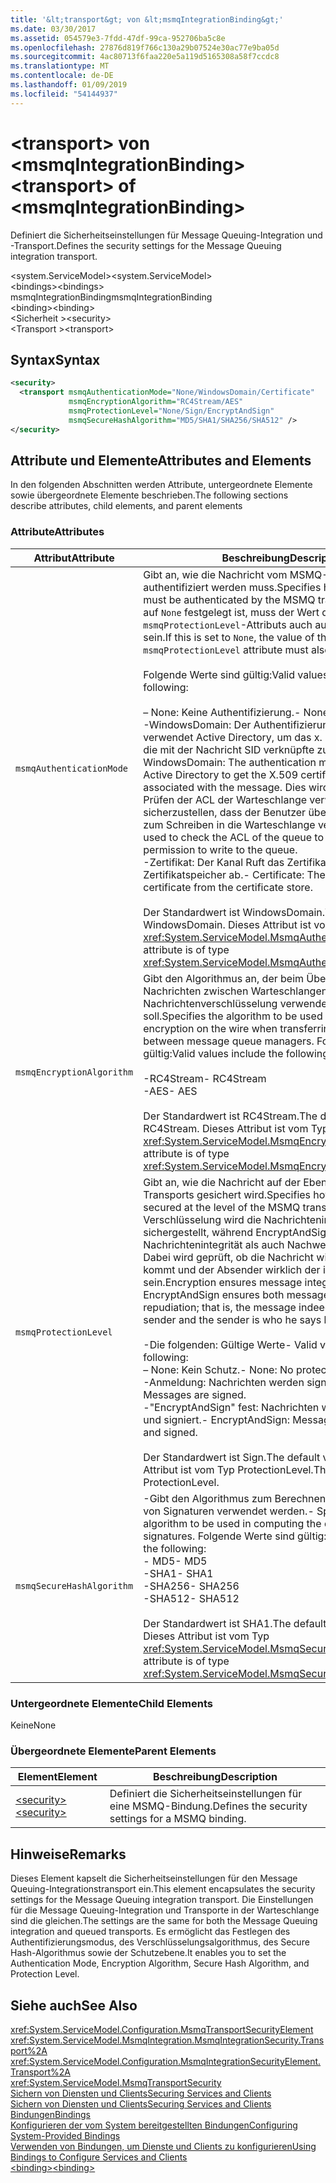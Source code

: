 ```yaml
---
title: '&lt;transport&gt; von &lt;msmqIntegrationBinding&gt;'
ms.date: 03/30/2017
ms.assetid: 054579e3-7fdd-47df-99ca-952706ba5c8e
ms.openlocfilehash: 27876d819f766c130a29b07524e30ac77e9ba05d
ms.sourcegitcommit: 4ac80713f6faa220e5a119d5165308a58f7ccdc8
ms.translationtype: MT
ms.contentlocale: de-DE
ms.lasthandoff: 01/09/2019
ms.locfileid: "54144937"
---
```

# <a name="lttransportgt-of-ltmsmqintegrationbindinggt"></a><span data-ttu-id="b5b14-102">&lt;transport&gt; von &lt;msmqIntegrationBinding&gt;</span><span class="sxs-lookup"><span data-stu-id="b5b14-102">&lt;transport&gt; of &lt;msmqIntegrationBinding&gt;</span></span>
<span data-ttu-id="b5b14-103">Definiert die Sicherheitseinstellungen für Message Queuing-Integration und -Transport.</span><span class="sxs-lookup"><span data-stu-id="b5b14-103">Defines the security settings for the Message Queuing integration transport.</span></span>  
  
 <span data-ttu-id="b5b14-104">\<system.ServiceModel></span><span class="sxs-lookup"><span data-stu-id="b5b14-104">\<system.ServiceModel></span></span>  
<span data-ttu-id="b5b14-105">\<bindings></span><span class="sxs-lookup"><span data-stu-id="b5b14-105">\<bindings></span></span>  
<span data-ttu-id="b5b14-106">msmqIntegrationBinding</span><span class="sxs-lookup"><span data-stu-id="b5b14-106">msmqIntegrationBinding</span></span>  
<span data-ttu-id="b5b14-107">\<binding></span><span class="sxs-lookup"><span data-stu-id="b5b14-107">\<binding></span></span>  
<span data-ttu-id="b5b14-108">\<Sicherheit ></span><span class="sxs-lookup"><span data-stu-id="b5b14-108">\<security></span></span>  
<span data-ttu-id="b5b14-109">\<Transport ></span><span class="sxs-lookup"><span data-stu-id="b5b14-109">\<transport></span></span>  
  
## <a name="syntax"></a><span data-ttu-id="b5b14-110">Syntax</span><span class="sxs-lookup"><span data-stu-id="b5b14-110">Syntax</span></span>  
  
```xml  
<security>
  <transport msmqAuthenticationMode="None/WindowsDomain/Certificate"
             msmqEncryptionAlgorithm="RC4Stream/AES"
             msmqProtectionLevel="None/Sign/EncryptAndSign"
             msmqSecureHashAlgorithm="MD5/SHA1/SHA256/SHA512" />
</security>
```  
  
## <a name="attributes-and-elements"></a><span data-ttu-id="b5b14-111">Attribute und Elemente</span><span class="sxs-lookup"><span data-stu-id="b5b14-111">Attributes and Elements</span></span>  
 <span data-ttu-id="b5b14-112">In den folgenden Abschnitten werden Attribute, untergeordnete Elemente sowie übergeordnete Elemente beschrieben.</span><span class="sxs-lookup"><span data-stu-id="b5b14-112">The following sections describe attributes, child elements, and parent elements</span></span>  
  
### <a name="attributes"></a><span data-ttu-id="b5b14-113">Attribute</span><span class="sxs-lookup"><span data-stu-id="b5b14-113">Attributes</span></span>  
  
|<span data-ttu-id="b5b14-114">Attribut</span><span class="sxs-lookup"><span data-stu-id="b5b14-114">Attribute</span></span>|<span data-ttu-id="b5b14-115">Beschreibung</span><span class="sxs-lookup"><span data-stu-id="b5b14-115">Description</span></span>|  
|---------------|-----------------|  
|`msmqAuthenticationMode`|<span data-ttu-id="b5b14-116">Gibt an, wie die Nachricht vom MSMQ-Transport authentifiziert werden muss.</span><span class="sxs-lookup"><span data-stu-id="b5b14-116">Specifies how the message must be authenticated by the MSMQ transport.</span></span> <span data-ttu-id="b5b14-117">Wenn dies auf `None` festgelegt ist, muss der Wert des `msmqProtectionLevel`-Attributs auch auf `None` festgelegt sein.</span><span class="sxs-lookup"><span data-stu-id="b5b14-117">If this is set to `None`, the value of the `msmqProtectionLevel` attribute must also be set to `None`.</span></span><br /><br /> <span data-ttu-id="b5b14-118">Folgende Werte sind gültig:</span><span class="sxs-lookup"><span data-stu-id="b5b14-118">Valid values include the following:</span></span><br /><br /> <span data-ttu-id="b5b14-119">– None: Keine Authentifizierung.</span><span class="sxs-lookup"><span data-stu-id="b5b14-119">-   None: No authentication.</span></span><br /><span data-ttu-id="b5b14-120">-WindowsDomain: Der Authentifizierungsmechanismus verwendet Active Directory, um das x. 509-Zertifikat für die mit der Nachricht SID verknüpfte zu erhalten.</span><span class="sxs-lookup"><span data-stu-id="b5b14-120">-   WindowsDomain: The authentication mechanism uses Active Directory to get the X.509 certificate for the SID associated with the message.</span></span> <span data-ttu-id="b5b14-121">Dies wird anschließend zum Prüfen der ACL der Warteschlange verwendet, um sicherzustellen, dass der Benutzer über Berechtigungen zum Schreiben in die Warteschlange verfügt.</span><span class="sxs-lookup"><span data-stu-id="b5b14-121">This is then used to check the ACL of the queue to ensure the user has permission to write to the queue.</span></span><br /><span data-ttu-id="b5b14-122">-Zertifikat: Der Kanal Ruft das Zertifikat aus dem Zertifikatspeicher ab.</span><span class="sxs-lookup"><span data-stu-id="b5b14-122">-   Certificate: The channel gets the certificate from the certificate store.</span></span><br /><br /> <span data-ttu-id="b5b14-123">Der Standardwert ist WindowsDomain.</span><span class="sxs-lookup"><span data-stu-id="b5b14-123">The default value is WindowsDomain.</span></span> <span data-ttu-id="b5b14-124">Dieses Attribut ist vom Typ <xref:System.ServiceModel.MsmqAuthenticationMode>.</span><span class="sxs-lookup"><span data-stu-id="b5b14-124">This attribute is of type <xref:System.ServiceModel.MsmqAuthenticationMode>.</span></span>|  
|`msmqEncryptionAlgorithm`|<span data-ttu-id="b5b14-125">Gibt den Algorithmus an, der beim Übertragen von Nachrichten zwischen Warteschlangen-Managern für die Nachrichtenverschlüsselung verwendet werden soll.</span><span class="sxs-lookup"><span data-stu-id="b5b14-125">Specifies the algorithm to be used for message encryption on the wire when transferring messages between message queue managers.</span></span> <span data-ttu-id="b5b14-126">Folgende Werte sind gültig:</span><span class="sxs-lookup"><span data-stu-id="b5b14-126">Valid values include the following:</span></span><br /><br /> <span data-ttu-id="b5b14-127">-RC4Stream</span><span class="sxs-lookup"><span data-stu-id="b5b14-127">-   RC4Stream</span></span><br /><span data-ttu-id="b5b14-128">-AES</span><span class="sxs-lookup"><span data-stu-id="b5b14-128">-   AES</span></span><br /><br /> <span data-ttu-id="b5b14-129">Der Standardwert ist RC4Stream.</span><span class="sxs-lookup"><span data-stu-id="b5b14-129">The default value is RC4Stream.</span></span> <span data-ttu-id="b5b14-130">Dieses Attribut ist vom Typ <xref:System.ServiceModel.MsmqEncryptionAlgorithm>.</span><span class="sxs-lookup"><span data-stu-id="b5b14-130">This attribute is of type <xref:System.ServiceModel.MsmqEncryptionAlgorithm>.</span></span>|  
|`msmqProtectionLevel`|<span data-ttu-id="b5b14-131">Gibt an, wie die Nachricht auf der Ebene des MSMQ-Transports gesichert wird.</span><span class="sxs-lookup"><span data-stu-id="b5b14-131">Specifies how the message is secured at the level of the MSMQ transport.</span></span> <span data-ttu-id="b5b14-132">Mit der Verschlüsselung wird die Nachrichtenintegrität sichergestellt, während EncryptAndSign sowohl Nachrichtenintegrität als auch Nachweisbarkeit sicherstellt. Dabei wird geprüft, ob die Nachricht wirklich vom Absender kommt und der Absender wirklich der ist, der er vorgibt zu sein.</span><span class="sxs-lookup"><span data-stu-id="b5b14-132">Encryption ensures message integrity while EncryptAndSign ensures both message integrity and non-repudiation; that is, the message indeed comes from the sender and the sender is who he says he is.</span></span><br /><br /> <span data-ttu-id="b5b14-133">-Die folgenden: Gültige Werte</span><span class="sxs-lookup"><span data-stu-id="b5b14-133">-   Valid values include the following:</span></span><br /><span data-ttu-id="b5b14-134">– None: Kein Schutz.</span><span class="sxs-lookup"><span data-stu-id="b5b14-134">-   None: No protection.</span></span><br /><span data-ttu-id="b5b14-135">-Anmeldung: Nachrichten werden signiert.</span><span class="sxs-lookup"><span data-stu-id="b5b14-135">-   Sign: Messages are signed.</span></span><br /><span data-ttu-id="b5b14-136">-"EncryptAndSign" fest: Nachrichten werden verschlüsselt und signiert.</span><span class="sxs-lookup"><span data-stu-id="b5b14-136">-   EncryptAndSign: Messages are encrypted and signed.</span></span><br /><br /> <span data-ttu-id="b5b14-137">Der Standardwert ist Sign.</span><span class="sxs-lookup"><span data-stu-id="b5b14-137">The default value is Sign.</span></span> <span data-ttu-id="b5b14-138">Dieses Attribut ist vom Typ ProtectionLevel.</span><span class="sxs-lookup"><span data-stu-id="b5b14-138">This attribute is of type ProtectionLevel.</span></span>|  
|`msmqSecureHashAlgorithm`|<span data-ttu-id="b5b14-139">-Gibt den Algorithmus zum Berechnen des Digests als Teil von Signaturen verwendet werden.</span><span class="sxs-lookup"><span data-stu-id="b5b14-139">-   Specifies the algorithm to be used in computing the digest as part of signatures.</span></span> <span data-ttu-id="b5b14-140">Folgende Werte sind gültig:</span><span class="sxs-lookup"><span data-stu-id="b5b14-140">Valid values include the following:</span></span><br /><span data-ttu-id="b5b14-141">-   MD5</span><span class="sxs-lookup"><span data-stu-id="b5b14-141">-   MD5</span></span><br /><span data-ttu-id="b5b14-142">-SHA1</span><span class="sxs-lookup"><span data-stu-id="b5b14-142">-   SHA1</span></span><br /><span data-ttu-id="b5b14-143">-SHA256</span><span class="sxs-lookup"><span data-stu-id="b5b14-143">-   SHA256</span></span><br /><span data-ttu-id="b5b14-144">-SHA512</span><span class="sxs-lookup"><span data-stu-id="b5b14-144">-   SHA512</span></span><br /><br /> <span data-ttu-id="b5b14-145">Der Standardwert ist SHA1.</span><span class="sxs-lookup"><span data-stu-id="b5b14-145">The default value is SHA1.</span></span> <span data-ttu-id="b5b14-146">Dieses Attribut ist vom Typ <xref:System.ServiceModel.MsmqSecureHashAlgorithm>.</span><span class="sxs-lookup"><span data-stu-id="b5b14-146">This attribute is of type <xref:System.ServiceModel.MsmqSecureHashAlgorithm>.</span></span>|  
  
### <a name="child-elements"></a><span data-ttu-id="b5b14-147">Untergeordnete Elemente</span><span class="sxs-lookup"><span data-stu-id="b5b14-147">Child Elements</span></span>  
 <span data-ttu-id="b5b14-148">Keine</span><span class="sxs-lookup"><span data-stu-id="b5b14-148">None</span></span>  
  
### <a name="parent-elements"></a><span data-ttu-id="b5b14-149">Übergeordnete Elemente</span><span class="sxs-lookup"><span data-stu-id="b5b14-149">Parent Elements</span></span>  
  
|<span data-ttu-id="b5b14-150">Element</span><span class="sxs-lookup"><span data-stu-id="b5b14-150">Element</span></span>|<span data-ttu-id="b5b14-151">Beschreibung</span><span class="sxs-lookup"><span data-stu-id="b5b14-151">Description</span></span>|  
|-------------|-----------------|  
|[<span data-ttu-id="b5b14-152">\<security></span><span class="sxs-lookup"><span data-stu-id="b5b14-152">\<security></span></span>](../../../../../docs/framework/configure-apps/file-schema/wcf/security-of-basichttpbinding.md)|<span data-ttu-id="b5b14-153">Definiert die Sicherheitseinstellungen für eine MSMQ-Bindung.</span><span class="sxs-lookup"><span data-stu-id="b5b14-153">Defines the security settings for a MSMQ binding.</span></span>|  
  
## <a name="remarks"></a><span data-ttu-id="b5b14-154">Hinweise</span><span class="sxs-lookup"><span data-stu-id="b5b14-154">Remarks</span></span>  
 <span data-ttu-id="b5b14-155">Dieses Element kapselt die Sicherheitseinstellungen für den Message Queuing-Integrationstransport ein.</span><span class="sxs-lookup"><span data-stu-id="b5b14-155">This element encapsulates the security settings for the Message Queuing integration transport.</span></span> <span data-ttu-id="b5b14-156">Die Einstellungen für die Message Queuing-Integration und Transporte in der Warteschlange sind die gleichen.</span><span class="sxs-lookup"><span data-stu-id="b5b14-156">The settings are the same for both the Message Queuing integration and queued transports.</span></span> <span data-ttu-id="b5b14-157">Es ermöglicht das Festlegen des Authentifizierungsmodus, des Verschlüsselungsalgorithmus, des Secure Hash-Algorithmus sowie der Schutzebene.</span><span class="sxs-lookup"><span data-stu-id="b5b14-157">It enables you to set the Authentication Mode, Encryption Algorithm, Secure Hash Algorithm, and Protection Level.</span></span>  
  
## <a name="see-also"></a><span data-ttu-id="b5b14-158">Siehe auch</span><span class="sxs-lookup"><span data-stu-id="b5b14-158">See Also</span></span>  
 <xref:System.ServiceModel.Configuration.MsmqTransportSecurityElement>  
 <xref:System.ServiceModel.MsmqIntegration.MsmqIntegrationSecurity.Transport%2A>  
 <xref:System.ServiceModel.Configuration.MsmqIntegrationSecurityElement.Transport%2A>  
 <xref:System.ServiceModel.MsmqTransportSecurity>  
 [<span data-ttu-id="b5b14-159">Sichern von Diensten und Clients</span><span class="sxs-lookup"><span data-stu-id="b5b14-159">Securing Services and Clients</span></span>](../../../../../docs/framework/wcf/feature-details/securing-services-and-clients.md)  
 [<span data-ttu-id="b5b14-160">Sichern von Diensten und Clients</span><span class="sxs-lookup"><span data-stu-id="b5b14-160">Securing Services and Clients</span></span>](../../../../../docs/framework/wcf/feature-details/securing-services-and-clients.md)  
 [<span data-ttu-id="b5b14-161">Bindungen</span><span class="sxs-lookup"><span data-stu-id="b5b14-161">Bindings</span></span>](../../../../../docs/framework/wcf/bindings.md)  
 [<span data-ttu-id="b5b14-162">Konfigurieren der vom System bereitgestellten Bindungen</span><span class="sxs-lookup"><span data-stu-id="b5b14-162">Configuring System-Provided Bindings</span></span>](../../../../../docs/framework/wcf/feature-details/configuring-system-provided-bindings.md)  
 [<span data-ttu-id="b5b14-163">Verwenden von Bindungen, um Dienste und Clients zu konfigurieren</span><span class="sxs-lookup"><span data-stu-id="b5b14-163">Using Bindings to Configure Services and Clients</span></span>](../../../../../docs/framework/wcf/using-bindings-to-configure-services-and-clients.md)  
 [<span data-ttu-id="b5b14-164">\<binding></span><span class="sxs-lookup"><span data-stu-id="b5b14-164">\<binding></span></span>](../../../../../docs/framework/misc/binding.md)
